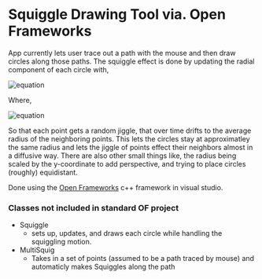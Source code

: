 # Squiggle Drawing Tool via. Open Frameworks

App currently lets user trace out a path with the mouse and then draw circles along those paths. The squiggle effect is done by updating the radial component of each circle with,

![equation](https://latex.codecogs.com/svg.image?dr_i&space;=&space;\theta(\mu&space;-&space;r_i)&space;&plus;&space;\sigma&space;dW(t))

Where,

![equation](https://latex.codecogs.com/svg.image?\mu&space;=&space;\frac{r_{i-1}&plus;r_{i&plus;1}}{2})

So that each point gets a random jiggle, that over time drifts to the average radius of the neighboring points. This lets the circles stay at approximatley the same radius and lets the jiggle of points effect their neighbors almost in a diffusive way. There are also other small things like, the radius being scaled by the y-coordinate to add perspective, and trying to place circles (roughly) equidistant.

Done using the [Open Frameworks](https://openframeworks.cc/) c++ framework in visual studio.

### Classes not included in standard OF project
- Squiggle
  - sets up, updates, and draws each circle while handling the squiggling motion.
- MultiSquig
  - Takes in a set of points (assumed to be a path traced by mouse) and automaticly makes Squiggles along the path